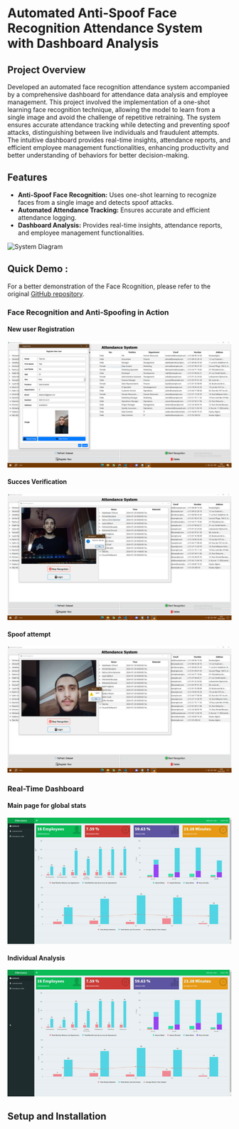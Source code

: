 # Automated Anti-Spoof Face Recognition Attendance System with Dashboard Analysis

## Project Overview

Developed an automated face recognition attendance system accompanied by a comprehensive dashboard for attendance data analysis and employee management. This project involved the implementation of a one-shot learning face recognition technique, allowing the model to learn from a single image and avoid the challenge of repetitive retraining. The system ensures accurate attendance tracking while detecting and preventing spoof attacks, distinguishing between live individuals and fraudulent attempts. The intuitive dashboard provides real-time insights, attendance reports, and efficient employee management functionalities, enhancing productivity and better understanding of behaviors for better decision-making.

## Features

- **Anti-Spoof Face Recognition:** Uses one-shot learning to recognize faces from a single image and detects spoof attacks.
- **Automated Attendance Tracking:** Ensures accurate and efficient attendance logging.
- **Dashboard Analysis:** Provides real-time insights, attendance reports, and employee management functionalities.

![System Diagram](Images/digram.png)

## Quick Demo : 
For a better demonstration of the Face Rcognition, please refer to the original [GitHub repository](https://github.com/graduation2024/Attendance-System-Face-Recognition).

### Face Recognition and Anti-Spoofing in Action

#### New user Registration
![Registering](Images/registernew.PNG)

#### Succes Verification
![Face Verification](Images/real.PNG)

#### Spoof attempt
![Face Verification](Images/Spoof.PNG)

### Real-Time Dashboard

#### Main page for global stats
![Main Page](Images/dash1.gif)

#### Individual Analysis
![Individual Analysis](Images/dash2.gif)

## Setup and Installation


